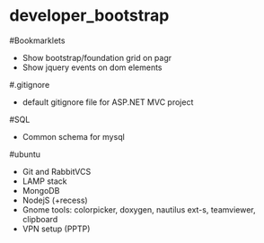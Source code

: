 developer_bootstrap
===================

#Bookmarklets
* Show bootstrap/foundation grid on pagr
* Show jquery events on dom elements


#.gitignore
* default gitignore file for ASP.NET MVC project

#SQL
* Common schema for mysql

#ubuntu
* Git and RabbitVCS
* LAMP stack
* MongoDB
* NodejS (+recess)
* Gnome tools: colorpicker, doxygen, nautilus ext-s, teamviewer, clipboard
* VPN setup (PPTP)
